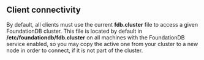 ## Client connectivity

By default, all clients must use the current **fdb.cluster** file to access a given FoundationDB cluster. This file is located by default in **/etc/foundationdb/fdb.cluster** on all machines with the FoundationDB service enabled, so you may copy the active one from your cluster to a new node in order to connect, if it is not part of the cluster.
